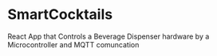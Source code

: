 # SmartCocktails
React App that Controls a Beverage Dispenser hardware by a Microcontroller and MQTT comuncation
